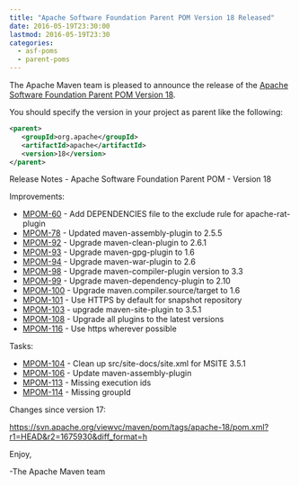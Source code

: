 ```yaml
---
title: "Apache Software Foundation Parent POM Version 18 Released"
date: 2016-05-19T23:30:00
lastmod: 2016-05-19T23:30
categories:
  - asf-poms
  - parent-poms
---
```

The Apache Maven team is pleased to announce the release of the 
[Apache Software Foundation Parent POM Version 18](https://maven.apache.org/pom/asf/).

You should specify the version in your project as parent like the following:

```xml
<parent>
   <groupId>org.apache</groupId>
   <artifactId>apache</artifactId>
   <version>18</version>
</parent>
```

<!-- more -->

Release Notes - Apache Software Foundation Parent POM - Version 18

Improvements:

 * [MPOM-60](https://issues.apache.org/jira/browse/MPOM-60) - Add DEPENDENCIES file to the exclude rule for apache-rat-plugin
 * [MPOM-78](https://issues.apache.org/jira/browse/MPOM-78) - Updated maven-assembly-plugin to 2.5.5
 * [MPOM-92](https://issues.apache.org/jira/browse/MPOM-92) - Upgrade maven-clean-plugin to 2.6.1
 * [MPOM-93](https://issues.apache.org/jira/browse/MPOM-93) - Upgrade maven-gpg-plugin to 1.6
 * [MPOM-94](https://issues.apache.org/jira/browse/MPOM-94) - Upgrade maven-war-plugin to 2.6
 * [MPOM-98](https://issues.apache.org/jira/browse/MPOM-98) - Upgrade maven-compiler-plugin version to 3.3
 * [MPOM-99](https://issues.apache.org/jira/browse/MPOM-99) - Upgrade maven-dependency-plugin to 2.10
 * [MPOM-100](https://issues.apache.org/jira/browse/MPOM-100) - Upgrade maven.compiler.source/target to 1.6
 * [MPOM-101](https://issues.apache.org/jira/browse/MPOM-101) - Use HTTPS by default for snapshot repository
 * [MPOM-103](https://issues.apache.org/jira/browse/MPOM-103) - upgrade maven-site-plugin to 3.5.1
 * [MPOM-108](https://issues.apache.org/jira/browse/MPOM-108) - Upgrade all plugins to the latest versions
 * [MPOM-116](https://issues.apache.org/jira/browse/MPOM-116) - Use https wherever possible

Tasks:

 * [MPOM-104](https://issues.apache.org/jira/browse/MPOM-104) - Clean up src/site-docs/site.xml for MSITE 3.5.1
 * [MPOM-106](https://issues.apache.org/jira/browse/MPOM-106) - Update maven-assembly-plugin
 * [MPOM-113](https://issues.apache.org/jira/browse/MPOM-113) - Missing execution ids
 * [MPOM-114](https://issues.apache.org/jira/browse/MPOM-114) - Missing groupId

Changes since version 17:

https://svn.apache.org/viewvc/maven/pom/tags/apache-18/pom.xml?r1=HEAD&r2=1675930&diff_format=h

Enjoy,
 
-The Apache Maven team

